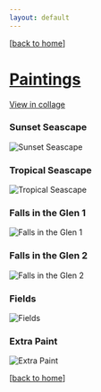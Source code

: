 ```yaml
---
layout: default
---
```

[[back to home](./)]  
# [Paintings](https://kennethhwang.github.io/paintings/index.html) 
[View in collage](https://kennethhwang.github.io/paintings/index.html)

### Sunset Seascape

![Sunset Seascape](https://raw.githubusercontent.com/KennethHwang/paintings/master/images/thumbs/IMG_9137.jpeg)

### Tropical Seascape

![Tropical Seascape](https://raw.githubusercontent.com/KennethHwang/paintings/master/images/thumbs/IMG_9163.jpeg)

### Falls in the Glen 1

![Falls in the Glen 1](https://raw.githubusercontent.com/KennethHwang/paintings/master/images/thumbs/IMG_9165.jpeg)

### Falls in the Glen 2

![Falls in the Glen 2](https://raw.githubusercontent.com/KennethHwang/paintings/master/images/thumbs/IMG_9274.jpeg)

### Fields

![Fields](https://raw.githubusercontent.com/KennethHwang/paintings/master/images/thumbs/IMG_9284.jpeg)

### Extra Paint

![Extra Paint](https://raw.githubusercontent.com/KennethHwang/paintings/master/images/thumbs/IMG_9282.jpeg)

[[back to home](./)]  